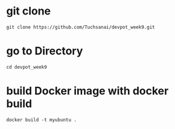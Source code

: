 # git clone

```
git clone https://github.com/Tuchsanai/devpot_week9.git
```

# go to Directory
```
cd devpot_week9
```


# build Docker image with docker build 

```
docker build -t myubuntu .
```